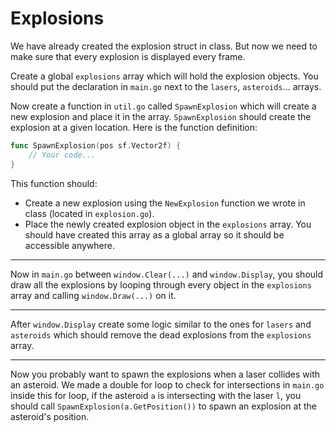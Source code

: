# Explosions

We have already created the explosion struct in class. But now we need to make sure that every explosion is displayed every frame.

Create a global `explosions` array which will hold the explosion objects. You should put the declaration in `main.go` next to the `lasers`, `asteroids`... arrays.

Now create a function in `util.go` called `SpawnExplosion` which will create a new explosion and place it in the array. `SpawnExplosion` should create the explosion at
a given location. Here is the function definition:

```go
func SpawnExplosion(pos sf.Vector2f) {
    // Your code...
}
```

This function should:

* Create a new explosion using the `NewExplosion` function we wrote in class (located in `explosion.go`).
* Place the newly created explosion object in the `explosions` array. You should have created this array as a global array so it should be accessible anywhere.

---

Now in `main.go` between `window.Clear(...)` and `window.Display`, you should draw all the explosions by looping through every object in the `explosions` array and
calling `window.Draw(...)` on it.

---

After `window.Display` create some logic similar to the ones for `lasers` and `asteroids` which should remove the dead explosions from the `explosions` array.

---

Now you probably want to spawn the explosions when a laser collides with an asteroid. We made a double for loop to check for intersections in `main.go` inside this for loop,
if the asteroid `a` is intersecting with the laser `l`, you should call `SpawnExplosion(a.GetPosition())` to spawn an explosion at the asteroid's position.
